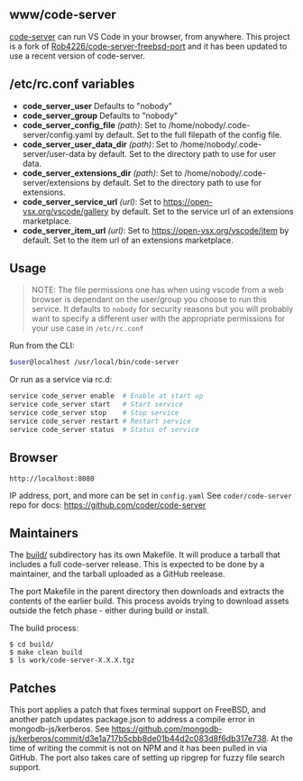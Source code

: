 ## www/code-server

[code-server](https://github.com/coder/code-server) can run VS Code
in your browser, from anywhere. This project is a fork of
[Rob4226/code-server-freebsd-port](https://github.com/Rob4226/code-server-freebsd-port)
and it has been updated to use a recent version of code-server.

## /etc/rc.conf variables

- **code_server_user**  Defaults to "nobody"
- **code_server_group** Defaults to "nobody"
- **code_server_config_file** *(path)*: Set to /home/nobody/.code-server/config.yaml by default. Set to the full filepath of the config file.
- **code_server_user_data_dir** *(path)*: Set to /home/nobody/.code-server/user-data by default. Set to the directory path to use for user data.
- **code_server_extensions_dir** *(path)*: Set to /home/nobody/.code-server/extensions by default. Set to the directory path to use for extensions.
- **code_server_service_url** *(url)*: Set to https://open-vsx.org/vscode/gallery by default. Set to the service url of an extensions marketplace.
- **code_server_item_url** *(url)*: Set to https://open-vsx.org/vscode/item by default. Set to the item url of an extensions marketplace.


## Usage

> NOTE:
> The file permissions one has when using vscode from a web browser is dependant
> on the user/group you choose to run this service. It defaults to `nobody` for
> security reasons but you will probably want to specify a different user with
> the appropriate permissions for your use case in `/etc/rc.conf`

Run from the CLI:

```sh
$user@localhost /usr/local/bin/code-server
```

Or run as a service via rc.d:

```sh
service code_server enable  # Enable at start up
service code_server start   # Start service
service code_server stop    # Stop service
service code_server restart # Restart service
service code_server status  # Status of service
```

## Browser

`http://localhost:8080`

IP address, port, and more can be set in `config.yaml`
See `coder/code-server` repo for docs: https://github.com/coder/code-server

## Maintainers

The [build/](build/) subdirectory has its own Makefile. It will produce
a tarball that includes a full code-server release. This is expected to
be done by a maintainer, and the tarball uploaded as a GitHub reelease.

The port Makefile in the parent directory then downloads and
extracts the contents of the earlier build. This process avoids trying
to download assets outside the fetch phase - either during build or
install.

The build process:

    $ cd build/
    $ make clean build
    $ ls work/code-server-X.X.X.tgz

## Patches

This port applies a patch that fixes terminal support on FreeBSD,
and another patch updates package.json to address a compile error
in mongodb-js/kerberos. See https://github.com/mongodb-js/kerberos/commit/d3e1a717b5cbb8de01b44d2c083d8f6db317e738.
At the time of writing the commit is not on NPM and it has been pulled in
via GitHub. The port also takes care of setting up ripgrep for fuzzy file
search support.

